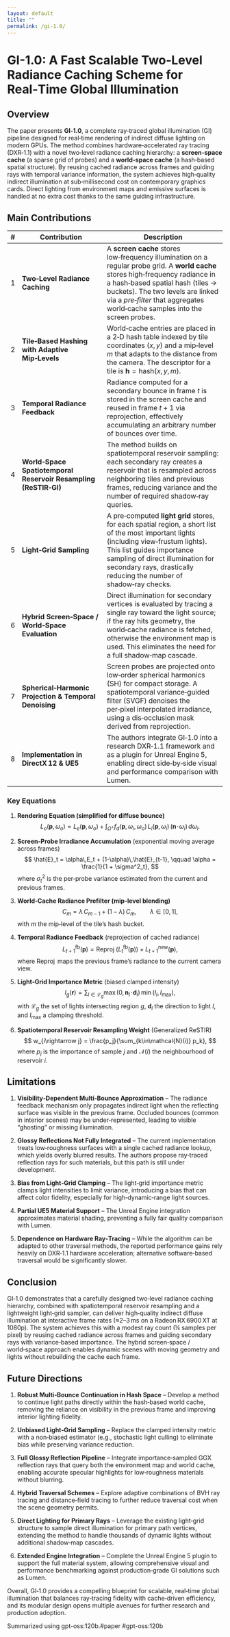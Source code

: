 ```yaml
---
layout: default
title: ""
permalink: /gi-1.0/
---
```

<script type="text/x-mathjax-config">MathJax.Hub.Config({tex2jax:{inlineMath:[['\$','\$'],['\\(','\\)']],processEscapes:true},CommonHTML: {matchFontHeight:false}});</script>
<script type="text/javascript" async src="https://cdnjs.cloudflare.com/ajax/libs/mathjax/2.7.1/MathJax.js?config=TeX-MML-AM_CHTML"></script> 

# GI-1.0: A Fast Scalable Two‑Level Radiance Caching Scheme for Real‑Time Global Illumination  

## Overview  
The paper presents **GI‑1.0**, a complete ray‑traced global illumination (GI) pipeline designed for real‑time rendering of indirect diffuse lighting on modern GPUs. The method combines hardware‑accelerated ray tracing (DXR‑1.1) with a novel two‑level radiance caching hierarchy: a **screen‑space cache** (a sparse grid of probes) and a **world‑space cache** (a hash‑based spatial structure). By reusing cached radiance across frames and guiding rays with temporal variance information, the system achieves high‑quality indirect illumination at sub‑millisecond cost on contemporary graphics cards. Direct lighting from environment maps and emissive surfaces is handled at no extra cost thanks to the same guiding infrastructure.

## Main Contributions  

| # | Contribution | Description |
|---|--------------|-------------|
| 1 | **Two‑Level Radiance Caching** | A **screen cache** stores low‑frequency illumination on a regular probe grid. A **world cache** stores high‑frequency radiance in a hash‑based spatial hash (tiles → buckets). The two levels are linked via a *pre‑filter* that aggregates world‑cache samples into the screen probes. |
| 2 | **Tile‑Based Hashing with Adaptive Mip‑Levels** | World‑cache entries are placed in a 2‑D hash table indexed by tile coordinates $(x, y)$ and a mip‑level $m$ that adapts to the distance from the camera. The descriptor for a tile is $\mathbf{h} = \text{hash}(x, y, m)$. |
| 3 | **Temporal Radiance Feedback** | Radiance computed for a secondary bounce in frame $t$ is stored in the screen cache and reused in frame $t+1$ via reprojection, effectively accumulating an arbitrary number of bounces over time. |
| 4 | **World‑Space Spatiotemporal Reservoir Resampling (ReSTIR‑GI)** | The method builds on spatiotemporal reservoir sampling: each secondary ray creates a reservoir that is resampled across neighboring tiles and previous frames, reducing variance and the number of required shadow‑ray queries. |
| 5 | **Light‑Grid Sampling** | A pre‑computed **light grid** stores, for each spatial region, a short list of the most important lights (including view‑frustum lights). This list guides importance sampling of direct illumination for secondary rays, drastically reducing the number of shadow‑ray checks. |
| 6 | **Hybrid Screen‑Space / World‑Space Evaluation** | Direct illumination for secondary vertices is evaluated by tracing a single ray toward the light source; if the ray hits geometry, the world‑cache radiance is fetched, otherwise the environment map is used. This eliminates the need for a full shadow‑map cascade. |
| 7 | **Spherical‑Harmonic Projection & Temporal Denoising** | Screen probes are projected onto low‑order spherical harmonics (SH) for compact storage. A spatiotemporal variance‑guided filter (SVGF) denoises the per‑pixel interpolated irradiance, using a dis‑occlusion mask derived from reprojection. |
| 8 | **Implementation in DirectX 12 & UE5** | The authors integrate GI‑1.0 into a research DXR‑1.1 framework and as a plugin for Unreal Engine 5, enabling direct side‑by‑side visual and performance comparison with Lumen. |

### Key Equations  

1. **Rendering Equation (simplified for diffuse bounce)**  
$$
L_o(\mathbf{p},\omega_o) = L_e(\mathbf{p},\omega_o) + 
\int_{\Omega^+} f_d(\mathbf{p},\omega_i,\omega_o)\,
L_i(\mathbf{p},\omega_i)\,(\mathbf{n}\!\cdot\!\omega_i)\,d\omega_i .
$$

2. **Screen‑Probe Irradiance Accumulation** (exponential moving average across frames)  
$$
\hat{E}_t = \alpha\,E_t + (1-\alpha)\,\hat{E}_{t-1},
\qquad
\alpha = \frac{1}{1 + \sigma^2_t},
$$
where $\sigma^2_t$ is the per‑probe variance estimated from the current and previous frames.

3. **World‑Cache Radiance Prefilter (mip‑level blending)**  
$$
C_{m} = \lambda\,C_{m-1} + (1-\lambda)\,C_{m},
\qquad
\lambda \in [0,1],
$$
with $m$ the mip‑level of the tile’s hash bucket.

4. **Temporal Radiance Feedback** (reprojection of cached radiance)  
$$
L^{\text{fb}}_{t+1}(\mathbf{p}) = 
\operatorname{Reproj}\!\big(L^{\text{fb}}_{t}(\mathbf{p})\big) + 
L^{\text{new}}_{t+1}(\mathbf{p}),
$$
where $\operatorname{Reproj}$ maps the previous frame’s radiance to the current camera view.

5. **Light‑Grid Importance Metric** (biased clamped intensity)  
$$
I_g(\mathbf{r}) = \sum_{l\in\mathcal{L}_g}
\max\big(0,\mathbf{n}_l\!\cdot\!\mathbf{d}_l\big)\,
\min\big(I_l, I_{\text{max}}\big),
$$
with $\mathcal{L}_g$ the set of lights intersecting region $g$, $\mathbf{d}_l$ the direction to light $l$, and $I_{\text{max}}$ a clamping threshold.

6. **Spatiotemporal Reservoir Resampling Weight** (Generalized ReSTIR)  
$$
w_{i\rightarrow j} = \frac{p_j}{\sum_{k\in\mathcal{N}(i)} p_k},
$$
where $p_j$ is the importance of sample $j$ and $\mathcal{N}(i)$ the neighbourhood of reservoir $i$.

## Limitations  

1. **Visibility‑Dependent Multi‑Bounce Approximation** – The radiance feedback mechanism only propagates indirect light when the reflecting surface was visible in the previous frame. Occluded bounces (common in interior scenes) may be under‑represented, leading to visible “ghosting” or missing illumination.  

2. **Glossy Reflections Not Fully Integrated** – The current implementation treats low‑roughness surfaces with a single cached radiance lookup, which yields overly blurred results. The authors propose ray‑traced reflection rays for such materials, but this path is still under development.  

3. **Bias from Light‑Grid Clamping** – The light‑grid importance metric clamps light intensities to limit variance, introducing a bias that can affect color fidelity, especially for high‑dynamic‑range light sources.  

4. **Partial UE5 Material Support** – The Unreal Engine integration approximates material shading, preventing a fully fair quality comparison with Lumen.  

5. **Dependence on Hardware Ray‑Tracing** – While the algorithm can be adapted to other traversal methods, the reported performance gains rely heavily on DXR‑1.1 hardware acceleration; alternative software‑based traversal would be significantly slower.  

## Conclusion  

GI‑1.0 demonstrates that a carefully designed two‑level radiance caching hierarchy, combined with spatiotemporal reservoir resampling and a lightweight light‑grid sampler, can deliver high‑quality indirect diffuse illumination at interactive frame rates (≈2–3 ms on a Radeon RX 6900 XT at 1080p). The system achieves this with a modest ray count (¼ samples per pixel) by reusing cached radiance across frames and guiding secondary rays with variance‑based importance. The hybrid screen‑space / world‑space approach enables dynamic scenes with moving geometry and lights without rebuilding the cache each frame.

## Future Directions  

1. **Robust Multi‑Bounce Continuation in Hash Space** – Develop a method to continue light paths directly within the hash‑based world cache, removing the reliance on visibility in the previous frame and improving interior lighting fidelity.  

2. **Unbiased Light‑Grid Sampling** – Replace the clamped intensity metric with a non‑biased estimator (e.g., stochastic light culling) to eliminate bias while preserving variance reduction.  

3. **Full Glossy Reflection Pipeline** – Integrate importance‑sampled GGX reflection rays that query both the environment map and world cache, enabling accurate specular highlights for low‑roughness materials without blurring.  

4. **Hybrid Traversal Schemes** – Explore adaptive combinations of BVH ray tracing and distance‑field tracing to further reduce traversal cost when the scene geometry permits.  

5. **Direct Lighting for Primary Rays** – Leverage the existing light‑grid structure to sample direct illumination for primary path vertices, extending the method to handle thousands of dynamic lights without additional shadow‑map cascades.  

6. **Extended Engine Integration** – Complete the Unreal Engine 5 plugin to support the full material system, allowing comprehensive visual and performance benchmarking against production‑grade GI solutions such as Lumen.  

Overall, GI‑1.0 provides a compelling blueprint for scalable, real‑time global illumination that balances ray‑tracing fidelity with cache‑driven efficiency, and its modular design opens multiple avenues for further research and production adoption.

Summarized using gpt-oss:120b.#paper #gpt-oss:120b

